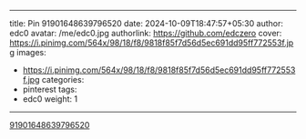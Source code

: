 
---
title: Pin 91901648639796520
date: 2024-10-09T18:47:57+05:30
author: edc0
avatar: /me/edc0.jpg
authorlink: https://github.com/edczero
cover: https://i.pinimg.com/564x/98/18/f8/9818f85f7d56d5ec691dd95ff772553f.jpg
images:
   - https://i.pinimg.com/564x/98/18/f8/9818f85f7d56d5ec691dd95ff772553f.jpg
categories:
  - pinterest
tags:
  - edc0
weight: 1
---

<!--more-->

[91901648639796520](https://in.pinterest.com/pin/91901648639796520/)

	